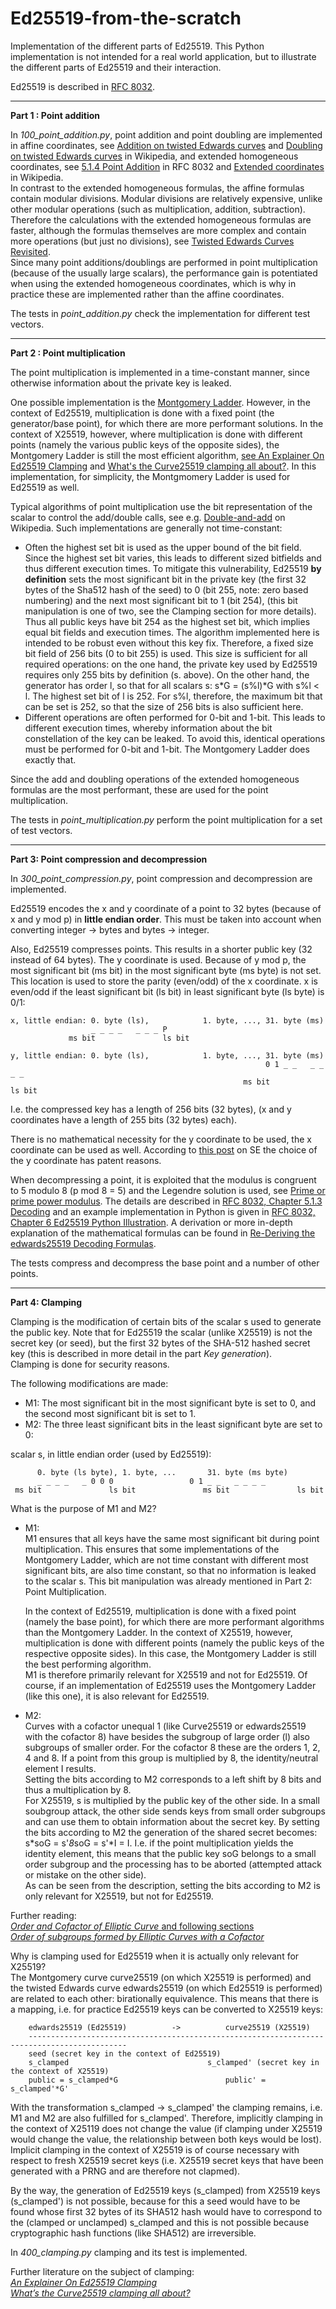 # Ed25519-from-the-scratch

Implementation of the different parts of Ed25519. This Python implementation is not intended for a real world application, but to illustrate the different parts of Ed25519 and their interaction.

Ed25519 is described in [RFC 8032][4].

---------

**Part 1 : Point addition**  

In *100_point_addition.py*, point addition and point doubling are implemented in affine coordinates, see [Addition on twisted Edwards curves][1] and [Doubling on twisted Edwards curves][2] in Wikipedia, and extended homogeneous coordinates, see [5.1.4 Point Addition][3] in RFC 8032 and [Extended coordinates][5] in Wikipedia.  
In contrast to the extended homogeneous formulas, the affine formulas contain modular divisions. Modular divisions are relatively expensive, unlike other modular operations (such as multiplication, addition, subtraction). Therefore the calculations with the extended homogeneous formulas are faster, although the formulas themselves are more complex and contain more operations (but just no divisions), see [Twisted Edwards Curves Revisited][6].  
Since many point additions/doublings are performed in point multiplication (because of the usually large scalars), the performance gain is potentiated when using the extended homogeneous coordinates, which is why in practice these are implemented rather than the affine coordinates.

The tests in *point_addition.py* check the implementation for different test vectors.

---------

**Part 2 : Point multiplication** 

The point multiplication is implemented in a time-constant manner, since otherwise information about the private key is leaked.

One possible implementation is the [Montgomery Ladder][2_3]. However, in the context of Ed25519, multiplication is done with a fixed point (the generator/base point), for which there are more performant solutions. In the context of X25519, however, where multiplication is done with different points (namely the various public keys of the opposite sides), the Montgomery Ladder is still the most efficient algorithm, [see An Explainer On Ed25519 Clamping][2_1] and [What's the Curve25519 clamping all about?][2_2]. 
In this implementation, for simplicity, the Montgmomery Ladder is used for Ed25519 as well.

Typical algorithms of point multiplication use the bit representation of the scalar to control the add/double calls, see e.g. [Double-and-add][2_4] on Wikipedia. Such implementations are generally not time-constant:
- Often the highest set bit is used as the upper bound of the bit field. Since the highest set bit varies, this leads to different sized bitfields and thus different execution times. To mitigate this vulnerability, Ed25519 **by definition** sets the most significant bit in the private key (the first 32 bytes of the Sha512 hash of the seed) to 0 (bit 255, note: zero based numbering) and the next most significant bit to 1 (bit 254), (this bit manipulation is one of two, see the Clamping section for more details). Thus all public keys have bit 254 as the highest set bit, which implies equal bit fields and execution times.
The algorithm implemented here is intended to be robust even without this key fix. Therefore, a fixed size bit field of 256 bits (0 to bit 255) is used. This size is sufficient for all required operations: on the one hand, the private key used by Ed25519 requires only 255 bits by definition (s. above). On the other hand, the generator has order l, so that for all scalars s: s*G = (s%l)*G with s%l < l. The highest set bit of l is 252. For s%l, therefore, the maximum bit that can be set is 252, so that the size of 256 bits is also sufficient here.
- Different operations are often performed for 0-bit and 1-bit. This leads to different execution times, whereby information about the bit constellation of the key can be leaked. To avoid this, identical operations must be performed for 0-bit and 1-bit. The Montgomery Ladder does exactly that.

Since the add and doubling operations of the extended homogeneous formulas are the most performant, these are used for the point multiplication.

The tests in *point_multiplication.py* perform the point multiplication for a set of test vectors.

---------

**Part 3: Point compression and decompression**

In *300_point_compression.py*, point compression and decompression are implemented.

Ed25519 encodes the x and y coordinate of a point to 32 bytes (because of x and y mod p) in **little endian order**. This must be taken into account when converting integer -> bytes and bytes -> integer.

Also, Ed25519 compresses points. This results in a shorter public key (32 instead of 64 bytes). The y coordinate is used. Because of y mod p, the most significant bit (ms bit) in the most significant byte (ms byte) is not set. This location is used to store the parity (even/odd) of the x coordinate. x is even/odd if the least significant bit (ls bit) in least significant byte (ls byte) is 0/1:

```none
x, little endian: 0. byte (ls),            1. byte, ..., 31. byte (ms)
                  _ _ _ _   _ _ _ P
             ms bit               ls bit
					  
y, little endian: 0. byte (ls),            1. byte, ..., 31. byte (ms)
                                                         0 1 _ _   _ _ _ _ 
                                                    ms bit               ls bit
```

I.e. the compressed key has a length of 256 bits (32 bytes), (x and y coordinates have a length of 255 bits (32 bytes) each).
																 
There is no mathematical necessity for the y coordinate to be used, the x coordinate can be used as well. According to [this post][3_1] on SE the choice of the y coordinate has patent reasons.

When decompressing a point, it is exploited that the modulus is congruent to 5 modulo 8 (p mod 8 = 5) and the Legendre solution is used, see [Prime or prime power modulus][3_2]. The details are described in [RFC 8032, Chapter 5.1.3 Decoding][3_3] and an example implementation in Python is given in [RFC 8032, Chapter 6 Ed25519 Python Illustration][3_4].
A derivation or more in-depth explanation of the mathematical formulas can be found in [Re-Deriving the edwards25519 Decoding Formulas][3_5]. 

The tests compress and decompress the base point and a number of other points.

--------------

**Part 4: Clamping**

Clamping is the modification of certain bits of the scalar s used to generate the public key. Note that for Ed25519 the scalar (unlike X25519) is not the secret key (or seed), but the first 32 bytes of the SHA-512 hashed secret key (this is described in more detail in the part *Key generation*).  
Clamping is done for security reasons.

The following modifications are made:
- M1: The most significant bit in the most significant byte is set to 0, and the second most significant bit is set to 1.
- M2: The three least significant bits in the least significant byte are set to 0:

scalar s, in little endian order (used by Ed25519):

```
      0. byte (ls byte), 1. byte, ...		31. byte (ms byte)
      _ _ _ _   _ 0 0 0           		0 1 _ _   _ _ _ _
 ms bit               ls bit               ms bit               ls bit
```

What is the purpose of M1 and M2?
- M1:   
M1 ensures that all keys have the same most significant bit during point multiplication. This ensures that some implementations of the Montgomery Ladder, which are not time constant with different most significant bits, are also time constant, so that no information is leaked to the scalar s. This bit manipulation was already mentioned in Part 2: Point Multiplication.

  In the context of Ed25519, multiplication is done with a fixed point (namely the base point), for which there are more performant algorithms than the Montgomery Ladder. In the context of X25519, however, multiplication is done with different points (namely the public keys of the respective opposite sides). In this case, the Montgomery Ladder is still the best performing algorithm.   
M1 is therefore primarily relevant for X25519 and not for Ed25519. Of course, if an implementation of Ed25519 uses the Montgomery Ladder (like this one), it is also relevant for Ed25519.

- M2:  
Curves with a cofactor unequal 1 (like Curve25519 or edwards25519 with the cofactor 8) have besides the subgroup of large order (l) also subgroups of smaller order. For the cofactor 8 these are the orders 1, 2, 4 and 8. If a point from this group is multiplied by 8, the identity/neutral element I results.   
Setting the bits according to M2 corresponds to a left shift by 8 bits and thus a multiplication by 8.   
For X25519, s is multiplied by the public key of the other side. In a small soubgroup attack, the other side sends keys from small order subgroups and can use them to obtain information about the secret key. By setting the bits according to M2 the generation of the shared secret becomes: s*soG = s'*8*soG = s'*I = I. I.e. if the point multiplication yields the identity element, this means that the public key soG belongs to a small order subgroup and the processing has to be aborted (attempted attack or mistake on the other side).  
As can be seen from the description, setting the bits according to M2 is only relevant for X25519, but not for Ed25519.

Further reading:  
[*Order and Cofactor of Elliptic Curve* and following sections][4_1]  
[*Order of subgroups formed by Elliptic Curves with a Cofactor*][4_2]

Why is clamping used for Ed25519 when it is actually only relevant for X25519?  
The Montgomery curve curve25519 (on which X25519 is performed) and the twisted Edwards curve edwards25519 (on which Ed25519 is performed) are related to each other: birationally equivalence. This means that there is a mapping, i.e. for practice Ed25519 keys can be converted to X25519 keys:

```
    edwards25519 (Ed25519)			->			curve25519 (X25519)
    --------------------------------------------------------------------------------------------
    seed (secret key in the context of Ed25519)
    s_clamped								s_clamped' (secret key in the context of X25519)
    public = s_clamped*G						public' = s_clamped'*G'
```

With the transformation s_clamped -> s_clamped' the clamping remains, i.e. M1 and M2 are also fulfilled for s_clamped'. Therefore, implicitly clamping in the context of X25119 does not change the value (if clamping under X25519 would change the value, the relationship between both keys would be lost).  
Implicit clamping in the context of X25519 is of course necessary with respect to fresh X25519 secret keys (i.e. X25519 secret keys that have been generated with a PRNG and are therefore not clapmed).

By the way, the generation of Ed25519 keys (s_clamped) from X25519 keys (s_clamped') is not possible, because for this a seed would have to be found whose first 32 bytes of its SHA512 hash would have to correspond to the (clamped or unclamped) s_clamped and this is not possible because cryptographic hash functions (like SHA512) are irreversible.  

In *400_clamping.py* clamping and its test is implemented.

Further literature on the subject of clamping:  
[*An Explainer On Ed25519 Clamping*][4_3]  
[*What’s the Curve25519 clamping all about?*][4_4]

[1]: https://en.wikipedia.org/wiki/Twisted_Edwards_curve#Addition_on_twisted_Edwards_curves
[2]: https://en.wikipedia.org/wiki/Twisted_Edwards_curve#Doubling_on_twisted_Edwards_curves
[3]: https://datatracker.ietf.org/doc/html/rfc8032#section-5.1.4
[4]: https://datatracker.ietf.org/doc/html/rfc8032
[5]: https://en.wikipedia.org/wiki/Twisted_Edwards_curve#Extended_coordinates
[6]: https://eprint.iacr.org/2008/522.pdf

[2_1]: https://www.jcraige.com/an-explainer-on-ed25519-clamping
[2_2]: https://neilmadden.blog/2020/05/28/whats-the-curve25519-clamping-all-about/
[2_3]: https://en.wikipedia.org/wiki/Elliptic_curve_point_multiplication#Montgomery_ladder
[2_4]: https://en.wikipedia.org/wiki/Elliptic_curve_point_multiplication#Double-and-add

[3_1]: https://crypto.stackexchange.com/q/106106
[3_2]: https://en.wikipedia.org/wiki/Quadratic_residue#Prime_or_prime_power_modulus
[3_3]: https://datatracker.ietf.org/doc/html/rfc8032#section-5.1.3
[3_4]: https://datatracker.ietf.org/doc/html/rfc8032#section-6
[3_5]: https://words.filippo.io/dispatches/edwards25519-formulas/

[4_1]: https://cryptobook.nakov.com/asymmetric-key-ciphers/elliptic-curve-cryptography-ecc#order-and-cofactor-of-elliptic-curve
[4_2]: https://crypto.stackexchange.com/questions/75900/order-of-subgroups-formed-by-elliptic-curves-with-a-cofactor
[4_3]: https://www.jcraige.com/an-explainer-on-ed25519-clamping
[4_4]: https://neilmadden.blog/2020/05/28/whats-the-curve25519-clamping-all-about/

